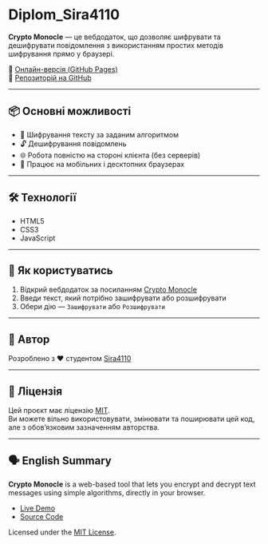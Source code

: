 # Diplom_Sira4110

**Crypto Monocle** — це вебдодаток, що дозволяє шифрувати та дешифрувати повідомлення з використанням простих методів шифрування прямо у браузері.

🔗 [Онлайн-версія (GitHub Pages)](https://sira4110.github.io/Diplom/)  
📁 [Репозиторій на GitHub](https://github.com/Sira4110/Diplom_Sira4110)

---

## 📦 Основні можливості

- 🔐 Шифрування тексту за заданим алгоритмом
- 🔓 Дешифрування повідомлень
- 🌐 Робота повністю на стороні клієнта (без серверів)
- 📱 Працює на мобільних і десктопних браузерах

---

## 🛠️ Технології

- HTML5
- CSS3
- JavaScript

---

## 🚀 Як користуватись

1. Відкрий вебдодаток за посиланням [Crypto Monocle](https://sira4110.github.io/Diplom/)
2. Введи текст, який потрібно зашифрувати або розшифрувати
3. Обери дію — `Зашифрувати` або `Розшифрувати`

---

## 👤 Автор

Розроблено з ❤️ студентом [Sira4110](https://github.com/Sira4110)

---

## 📄 Ліцензія

Цей проєкт має ліцензію [MIT](LICENSE).  
Ви можете вільно використовувати, змінювати та поширювати цей код, але з обов’язковим зазначенням авторства.

---

## 🗣️ English Summary

**Crypto Monocle** is a web-based tool that lets you encrypt and decrypt text messages using simple algorithms, directly in your browser.

- [Live Demo](https://sira4110.github.io/Diplom/)
- [Source Code](https://github.com/Sira4110/Diplom_Sira4110)

Licensed under the [MIT License](LICENSE).
